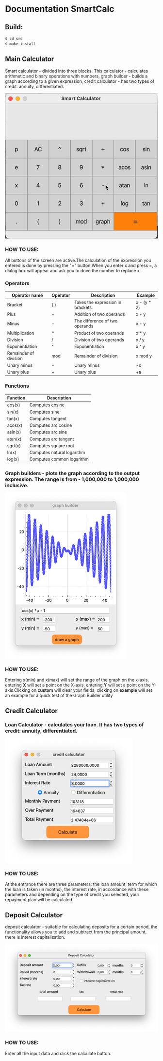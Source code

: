 
Documentation SmartCalc
=============================

## Build:
```bash
$ cd src
$ make install
```

Main Calculator
---------------

 Smart calculator - divided into three blocks. This calculator - calculates arithmetic and binary operations with numbers, graph builder - builds a graph according to a given expression, credit calculator - has two types of credit: annuity, differentiated.

![](images/calc.gif)

### HOW TO USE:

All buttons of the screen are active.The calculation of the expression you entered is done by pressing the "=" button.When you enter x and press =, a dialog box will appear and ask you to drive the number to replace x.

### Operators

	
| Operator name | Operator | Description | Example |
| --- | --- | --- | --- |
| Bracket | ( ) | Takes the expression in brackets | x - (y * z) |
| Plus | + | Addition of two operands | x + y |
| Minus | - | The difference of two operands | x - y |
| Multiplication | * | Product of two operands | x * y |
| Division | / | Division of two operands | x / y |
| Exponentiation | ^ | Exponentiation | x ^ y |
| Remainder of division | mod | Remainder of division | x mod y |
| Unary minus | - | Unary minus | -x |
| Unary plus | + | Unary plus | +a |

### Functions

| Function | Description |
| --- | --- |
| cos(x) | Computes cosine |
| sin(x) | Computes sine |
| tan(x) | Computes tangent |
| acos(x) | Computes arc cosine |
| asin(x) | Computes arc sine |
| atan(x) | Computes arc tangent |
| sqrt(x) | Computes square root |
| ln(x) | Computes natural logarithm |
| log(x) | Computes common logarithm |

      
     
### Graph builders - plots the graph according to the output expression. The range is from - 1,000,000 to 1,000,000 inclusive.

![](images/graph.png)

### HOW TO USE:

 Entering x(min) and x(max) will set the range of the graph on the x-axis, entering **X** will set a point on the X-axis, entering **Y** will set a point on the Y-axis.Clicking on **custom** will clear your fields, clicking on **example** will set an example for a quick test of the Graph Builder utility

Credit Calculator
-----------------

### Loan Calculator - calculates your loan. It has two types of credit: annuity, differentiated.

![](images/credit.png)

### HOW TO USE:

 At the entrance there are three parameters: the loan amount, term for which the loan is taken (in months), the interest rate, in accordance with these parameters and depending on the type of credit you selected, your repayment plan will be calculated.

Deposit Calculator
------------------

 deposit calculator - suitable for calculating deposits for a certain period, the functionality allows you to add and subtract from the principal amount, there is interest capitalization.

![](images/deposit.png)

### HOW TO USE:

 Enter all the input data and click the calculate button.
